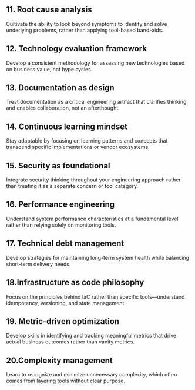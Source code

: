 ## 11. Root cause analysis
Cultivate the ability to look beyond symptoms to identify and solve underlying problems, rather than applying tool-based band-aids.

## 12. Technology evaluation framework
Develop a consistent methodology for assessing new technologies based on business value, not hype cycles.

## 13. Documentation as design 
Treat documentation as a critical engineering artifact that clarifies thinking and enables collaboration, not an afterthought.

## 14. Continuous learning mindset
Stay adaptable by focusing on learning patterns and concepts that transcend specific implementations or vendor ecosystems.

## 15. Security as foundational 
Integrate security thinking throughout your engineering approach rather than treating it as a separate concern or tool category.

## 16. Performance engineering 
Understand system performance characteristics at a fundamental level rather than relying solely on monitoring tools.

## 17. Technical debt management
Develop strategies for maintaining long-term system health while balancing short-term delivery needs.

## 18.Infrastructure as code philosophy 
Focus on the principles behind IaC rather than specific tools—understand idempotency, versioning, and state management.

## 19. Metric-driven optimization
Develop skills in identifying and tracking meaningful metrics that drive actual business outcomes rather than vanity metrics.

## 20.Complexity management 
Learn to recognize and minimize unnecessary complexity, which often comes from layering tools without clear purpose.
